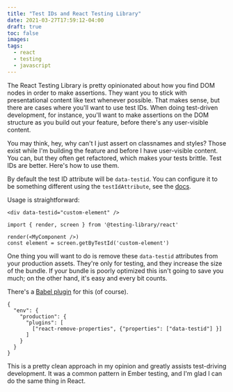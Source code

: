 ```yaml
---
title: "Test IDs and React Testing Library"
date: 2021-03-27T17:59:12-04:00
draft: true
toc: false
images:
tags: 
  - react
  - testing
  - javascript
---
```


The React Testing Library is pretty opinionated about how you find DOM nodes in order to make assertions. They want you to stick with presentational content like text whenever possible. That makes sense, but there are cases where you'll want to use test IDs. When doing test-driven development, for instance, you'll want to make assertions on the DOM structure as you build out your feature, before there's any user-visible content.

You may think, hey, why can't I just assert on classnames and styles? Those exist while I'm building the feature and before I have user-visible content. You can, but they often get refactored, which makes your tests brittle. Test IDs are better. Here's how to use them.

By default the test ID attribute will be `data-testid`. You can configure it to be something different using the `testIdAttribute`, see the [docs](https://testing-library.com/docs/dom-testing-library/api-configuration/).

Usage is straightforward:

```
<div data-testid="custom-element" />
```

```
import { render, screen } from '@testing-library/react'

render(<MyComponent />)
const element = screen.getByTestId('custom-element')
```

One thing you will want to do is remove these `data-testid` attributes from your production assets. They're only for testing, and they increase the size of the bundle. If your bundle is poorly optimized this isn't going to save you much; on the other hand, it's easy and every bit counts.

There's a [Babel plugin](https://github.com/oliviertassinari/babel-plugin-react-remove-properties) for this (of course).

```
{
  "env": {
    "production": {
      "plugins": [
        ["react-remove-properties", {"properties": ["data-testid"] }]
      ]
    }
  }
}
```

This is a pretty clean approach in my opinion and greatly assists test-driving development. It was a common pattern in Ember testing, and I'm glad I can do the same thing in React.

